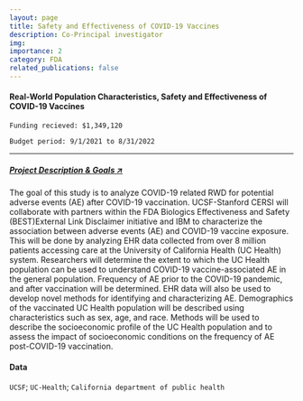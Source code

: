 ```yaml
---
layout: page
title: Safety and Effectiveness of COVID-19 Vaccines
description: Co-Principal investigator
img:
importance: 2
category: FDA
related_publications: false
---
```


#### Real-World Population Characteristics, Safety and Effectiveness of COVID-19 Vaccines

`Funding recieved: $1,349,120`

`Budget period: 9/1/2021 to 8/31/2022`

---

##### [Project Description & Goals _↗_](https://www.fda.gov/science-research/advancing-regulatory-science/real-world-population-characteristics-safety-and-effectiveness-covid-19-vaccines)

The goal of this study is to analyze COVID-19 related RWD for potential adverse events (AE) after COVID-19 vaccination. UCSF-Stanford CERSI will collaborate with partners within the FDA Biologics Effectiveness and Safety (BEST)External Link Disclaimer initiative and IBM to characterize the association between adverse events (AE) and COVID-19 vaccine exposure. This will be done by analyzing EHR data collected from over 8 million patients accessing care at the University of California Health (UC Health) system. Researchers will determine the extent to which the UC Health population can be used to understand COVID-19 vaccine-associated AE in the general population. Frequency of AE prior to the COVID-19 pandemic, and after vaccination will be determined. EHR data will also be used to develop novel methods for identifying and characterizing AE. Demographics of the vaccinated UC Health population will be described using characteristics such as sex, age, and race. Methods will be used to describe the socioeconomic profile of the UC Health population and to assess the impact of socioeconomic conditions on the frequency of AE post-COVID-19 vaccination.

#### Data

`UCSF`; `UC-Health`; `California department of public health`
